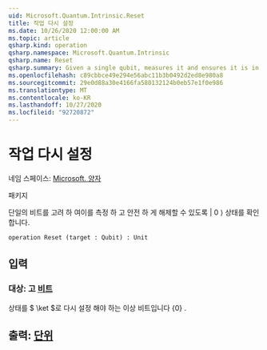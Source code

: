 ```yaml
---
uid: Microsoft.Quantum.Intrinsic.Reset
title: 작업 다시 설정
ms.date: 10/26/2020 12:00:00 AM
ms.topic: article
qsharp.kind: operation
qsharp.namespace: Microsoft.Quantum.Intrinsic
qsharp.name: Reset
qsharp.summary: Given a single qubit, measures it and ensures it is in the |0⟩ state such that it can be safely released.
ms.openlocfilehash: c89cbbce49e294e56abc11b3b0492d2ed8e980a8
ms.sourcegitcommit: 29e0d88a30e4166fa580132124b0eb57e1f0e986
ms.translationtype: MT
ms.contentlocale: ko-KR
ms.lasthandoff: 10/27/2020
ms.locfileid: "92720872"
---
```

# <a name="reset-operation"></a>작업 다시 설정

네임 스페이스: [Microsoft. 양자](xref:Microsoft.Quantum.Intrinsic)

패키지 [](https://nuget.org/packages/)


단일의 비트를 고려 하 여이를 측정 하 고 안전 하 게 해제할 수 있도록 | 0 ⟩ 상태를 확인 합니다.

```qsharp
operation Reset (target : Qubit) : Unit
```


## <a name="input"></a>입력

### <a name="target--qubit"></a>대상: 고 [비트](xref:microsoft.quantum.lang-ref.qubit)

상태를 $ \ket $로 다시 설정 해야 하는 이상 비트입니다 {0} .



## <a name="output--unit"></a>출력: [단위](xref:microsoft.quantum.lang-ref.unit)

